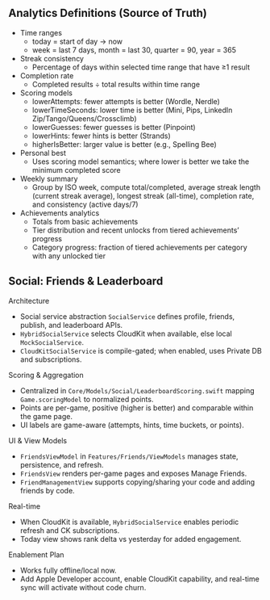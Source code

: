 ## Analytics Definitions (Source of Truth)

- Time ranges
  - today = start of day → now
  - week = last 7 days, month = last 30, quarter = 90, year = 365
- Streak consistency
  - Percentage of days within selected time range that have ≥1 result
- Completion rate
  - Completed results ÷ total results within time range
- Scoring models
  - lowerAttempts: fewer attempts is better (Wordle, Nerdle)
  - lowerTimeSeconds: lower time is better (Mini, Pips, LinkedIn Zip/Tango/Queens/Crossclimb)
  - lowerGuesses: fewer guesses is better (Pinpoint)
  - lowerHints: fewer hints is better (Strands)
  - higherIsBetter: larger value is better (e.g., Spelling Bee)
- Personal best
  - Uses scoring model semantics; where lower is better we take the minimum completed score
- Weekly summary
  - Group by ISO week, compute total/completed, average streak length (current streak average), longest streak (all-time), completion rate, and consistency (active days/7)
- Achievements analytics
  - Totals from basic achievements
  - Tier distribution and recent unlocks from tiered achievements’ progress
  - Category progress: fraction of tiered achievements per category with any unlocked tier



## Social: Friends & Leaderboard

Architecture
- Social service abstraction `SocialService` defines profile, friends, publish, and leaderboard APIs.
- `HybridSocialService` selects CloudKit when available, else local `MockSocialService`.
- `CloudKitSocialService` is compile-gated; when enabled, uses Private DB and subscriptions.

Scoring & Aggregation
- Centralized in `Core/Models/Social/LeaderboardScoring.swift` mapping `Game.scoringModel` to normalized points.
- Points are per-game, positive (higher is better) and comparable within the game page.
- UI labels are game-aware (attempts, hints, time buckets, or points).

UI & View Models
- `FriendsViewModel` in `Features/Friends/ViewModels` manages state, persistence, and refresh.
- `FriendsView` renders per-game pages and exposes Manage Friends.
- `FriendManagementView` supports copying/sharing your code and adding friends by code.

Real-time
- When CloudKit is available, `HybridSocialService` enables periodic refresh and CK subscriptions.
- Today view shows rank delta vs yesterday for added engagement.

Enablement Plan
- Works fully offline/local now.
- Add Apple Developer account, enable CloudKit capability, and real-time sync will activate without code churn.

